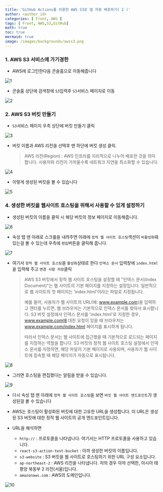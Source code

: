 ```yaml
---
title: 'GitHub Actions를 이용한 AWS S3로 앱 자동 배포하기( 2 )'
author: <author_id>
categories: [ Front, AWS ]
tags: [ Front, AWS,S3,GitHub]
math: true
toc: true
mermaid: true
image: /images/backgrounds/awss3.png
---
```


### 1. AWS S3 서비스에 가기경한

- AWS에 로그인한다음 콘솔홈으로 이동해줍니다

![1](/images/postImages/front/aws/s3/awsS3andGitHubActions2/s3_2_0.png)

- 콘솔홈 상단에 검색창에 `S3`입력후 `S3`서비스 페이지로 이동 

![2](/images/postImages/front/aws/s3/awsS3andGitHubActions2/s3_2_1.png)

### 2. AWS S3 버킷 만들기

- `S3`서비스 페이지 우측 상단에 버킷 만들기 클릭 

![3](/images/postImages/front/aws/s3/awsS3andGitHubActions2/s3_2_2.png)

- 버킷 이름과 AWS 리전을 선택후 맨 하단에 버킷 생성 클릭.
  > AWS 리전(Region) : AWS 인프라를 지리적으로 나누어 배포한 것을 의미합니다. 사용자와 리전이 가까울수록 네트워크 지연을 최소화할 수 있습니다.

![4](/images/postImages/front/aws/s3/awsS3andGitHubActions2/s3_2_4.JPG)

- 이렇게 생성된 버킷을 볼 수 있습니다

![5](/images/postImages/front/aws/s3/awsS3andGitHubActions2/s3_2_5.JPG)

### 4. 생성한 버킷을 웹사이트 호스팅을 위해서 사용할 수 있게 설정하기

- 생성된 버킷의 이름을 클릭 시 해당 버킷의 정보 페이지로 이동해줍니다.

![6](/images/postImages/front/aws/s3/awsS3andGitHubActions2/s3_2_6.png)

- 속성 탭 맨 아래로 스크롤을 내려주면 아래에 `정적 웹 사이트 호스팅`섹션이 `비활성화`돼있는걸 볼 수 있는데 우측에 `편집`버튼을 클릭해 줍니다.

![7](/images/postImages/front/aws/s3/awsS3andGitHubActions2/s3_2_7.png)

- 여기서 `정적 웹 사이트 호스팅`을 `활성화`상태로 한다 `인덱스 문서` 입력창에 `index.html`을 입력해 주고 `변경 사항 저장`클릭
  > AWS S3 버킷에서 정적 웹 사이트 호스팅을 설정할 때 "인덱스 문서(Index Document)"는 웹 사이트의 기본 페이지를 지정하는 설정입니다. 일반적으로 웹 사이트의 첫 페이지는 'index.html'이라는 파일로 지정됩니다.
  > 
  > 예를 들어, 사용자가 웹 사이트의 URL(예: www.example.com)을 입력하고 엔터를 누르면, 웹 브라우저는 기본적으로 인덱스 문서를 찾아서 표시합니다. S3 버킷 설정에서 인덱스 문서를 'index.html'로 지정한 경우, www.example.com에 대한 요청이 있을 때 브라우저는 www.example.com/index.html 페이지를 표시하게 됩니다.
  > 
  >  따라서 인덱스 문서는 웹 사이트에 접근했을 때 기본적으로 로드되는 페이지를 지정하는 역할을 합니다. S3 버킷의 정적 웹 사이트 호스팅 설정에서 인덱스 문서를 지정하면, 해당 파일이 기본 페이지로 사용되며, 사용자가 웹 사이트에 접속할 때 해당 페이지가 자동으로 표시됩니다.

![8](/images/postImages/front/aws/s3/awsS3andGitHubActions2/s3_2_8.png)

- 그러면 호스팅을 편집했다는 알림을 받을 수 있습니다.

![9](/images/postImages/front/aws/s3/awsS3andGitHubActions2/s3_2_9.png)

- 다시 속성 탭 맨 아래에 `정적 웹 사이트 호스팅`을 보면  `버킷 웹 사이트 엔드포인트`가 생성된걸 볼 수 있습니다


- AWS는 호스팅이 활성화된 버킷에 대한 고유한 URL을 생성합니다. 이 URL은 생성된 S3 버킷에 대한 정적 웹 사이트의 공개 엔드포인트입니다. 


- URL을 해석하면
  - `http://` : 프로토콜을 나타냅니다. 여기서는 HTTP 프로토콜을 사용하고 있습니다.
  - `react-s3-action-test-bucket` : 아까 생성한 버킷의 이름입니다.
  - `s3-website` : S3 버킷을 웹 사이트로 호스팅하기 위한 URL 구성 요소입니다.
  - `ap-northeast-2` : AWS 리전을 나타냅니다. 저의 경우 아까 선택한, 아시아 태평양 북동부 2 리전(서울)입니다.
  - `amazonaws.com` : AWS의 도메인입니다.

![10](/images/postImages/front/aws/s3/awsS3andGitHubActions2/s3_2_10.png)



